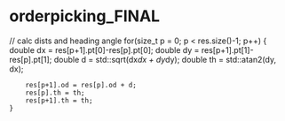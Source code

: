 # orderpicking_FINAL

// calc dists and heading angle
    for(size_t p = 0; p < res.size()-1; p++)
    {
        double dx = res[p+1].pt[0]-res[p].pt[0];
        double dy = res[p+1].pt[1]-res[p].pt[1];
        double d = std::sqrt(dx*dx + dy*dy);
        double th = std::atan2(dy, dx);

        res[p+1].od = res[p].od + d;
        res[p].th = th;
        res[p+1].th = th;
    }

